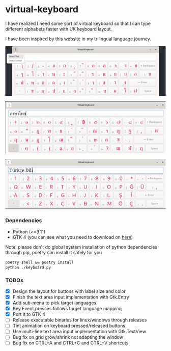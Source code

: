 # virtual-keyboard

I have realized I need some sort of virtual keyboard so that I can type different alphabets faster with UK keyboard layout.

I have been inspired by [this website](https://www.branah.com/) in my trilingual language journey.

![screenshot](./screenshot.png)

![screenshot](./thai-screenshot.png)

![screenshot](./turkish-screenshot.png)

### Dependencies

- Python (>=3.11)
- GTK 4 (you can see what you need to download on [here](https://gnome.pages.gitlab.gnome.org/pygobject/getting_started.html))

Note: please don't do global system installation of python dependencies through pip, poetry can install it safely for you

```shell
poetry shell && poetry install
python ./keyboard.py
```

### TODOs

- [X] Design the layout for buttons with label size and color
- [X] Finish the text area input implementation with Gtk.Entry
- [X] Add sub-menu to pick target languages
- [X] Key Event presses follows target language mapping
- [X] Port it to GTK 4
- [ ] Release executable binaries for linux/windows through releases
- [ ] Tint animation on keyboard pressed/released buttons
- [ ] Use multi-line text area input implementation with Gtk.TextView
- [ ] Bug fix on grid grow/shrink not adapting the window
- [ ] Bug fix on CTRL+A and CTRL+C and CTRL+V shortcuts
